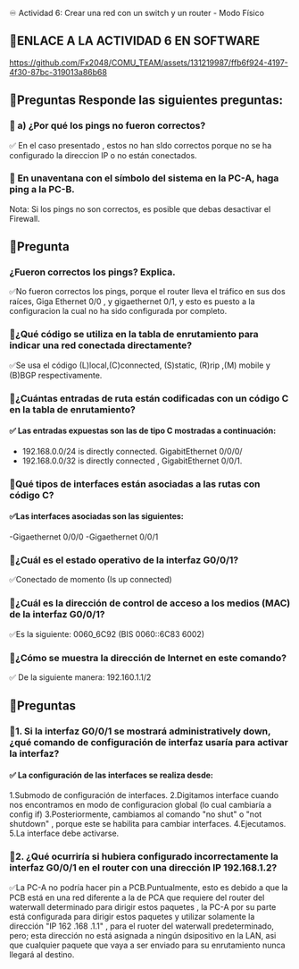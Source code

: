 ♾️ Actividad 6: Crear una red con un switch y un router - Modo Físico

## 📂ENLACE A LA ACTIVIDAD 6 EN SOFTWARE 

https://github.com/Fx2048/COMU_TEAM/assets/131219987/ffb6f924-4197-4f30-87bc-319013a86b68


## 📂Preguntas Responde las siguientes preguntas:

### 🔼 a)  ¿Por qué los pings no fueron correctos?  
 ✅ En el caso presentado , estos no han sIdo correctos porque  no se ha configurado la direccion IP  o no 
están conectados.

### 🔼 En unaventana con el símbolo del sistema en la PC-A, haga ping a la PC-B.
 Nota: Si los pings no son correctos, es posible que debas desactivar el Firewall.
 
 ## 📂Pregunta
 
 ### ¿Fueron correctos los pings? Explica. 

✅No fueron correctos los pings, porque el router lleva el tráfico en sus dos 
raíces, Giga Ethernet 0/0 , y gigaethernet 0/1, y esto es puesto a  la configuracion la cual no ha sido configurada por completo.

### 🔼¿Qué código se utiliza en la tabla de enrutamiento para indicar una red conectada directamente?

 ✅Se usa el código (L)local,(C)connected, (S)static, (R)rip ,(M) mobile y (B)BGP respectivamente.

### 🔼¿Cuántas entradas de ruta están codificadas con un código C en la tabla de enrutamiento? 

#### ✅ Las entradas expuestas son las de tipo C mostradas a continuación:
-  192.168.0.0/24 is directly connected. GigabitEthernet 0/0/0/
-  192.168.0.0/32 is directly connected , GigabitEthernet 0/0/1.

### 🔼Qué tipos de interfaces están asociadas a las rutas con código C? 

#### ✅Las interfaces asociadas son las siguientes:
-Gigaethernet 0/0/0
-Gigaethernet 0/0/1 

### 🔼¿Cuál es el estado operativo de la interfaz G0/0/1? 
 
  ✅Conectado de momento (Is up connected)
 
### 🔼¿Cuál es la dirección de control de acceso a los medios (MAC) de la interfaz G0/0/1? 

✅Es la siguiente: 0060_6C92 (BIS 0060::6C83 6002)

### 🔼¿Cómo se muestra la dirección de Internet en este comando?

 ✅ De la siguiente manera: 192.160.1.1/2

## 📂Preguntas 

### 🔼1. Si la interfaz G0/0/1 se mostrará administratively down, ¿qué comando de configuración de interfaz usaría para activar la interfaz? 

#### ✅ La configuración de las interfaces se realiza desde:
1.Submodo de configuración de interfaces.
2.Digitamos interface cuando nos encontramos en modo de configuracion global (lo cual cambiaría a  config if)
3.Posteriormente, cambiamos al  comando "no shut" o "not shutdown" , porque este se habilita para cambiar interfaces.
4.Ejecutamos.
5.La interface debe activarse.


### 🔼2. ¿Qué ocurriría si hubiera configurado incorrectamente la interfaz G0/0/1 en el router con una dirección IP 192.168.1.2?

✅La PC-A no podría hacer pin a PCB.Puntualmente, esto es debido a que la PCB está en una red diferente a la de PCA 
que requiere del router del waterwall determinado para dirigir estos paquetes , la PC-A por su parte está 
configurada para dirigir estos paquetes y utilizar solamente la dirección "IP 162 .168 .1.1" , para el 
ruoter del waterwall predeterminado, pero; esta dirección no está asignada a ningún dsipositivo en la 
LAN, asi que cualquier paquete que vaya  a ser enviado para su enrutamiento nunca llegará al 
destino. 
